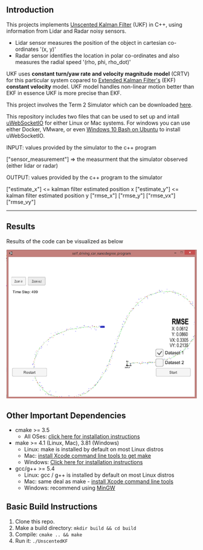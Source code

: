 ## Introduction
This projects implements [Unscented Kalman Filter](https://www.seas.harvard.edu/courses/cs281/papers/unscented.pdf) (UKF) in C++, using information from Lidar and Radar noisy sensors.

- Lidar sensor measures the position of the object in cartesian co-ordinates '(x, y)'
- Radar sensor identifies the location in polar co-ordinates and also measures the radial speed '(rho, phi, rho_dot)'

UKF uses **constant turn/yaw rate and velocity magnitude model** (CRTV) for this particular system copared to [Extended Kalman Filter's](https://github.com/ashsne/Extended-Kalman-Filter.git) (EKF) **constant velocity** model. UKF model handles non-linear motion better than EKF in essence UKF is more precise than EKF.

This project involves the Term 2 Simulator which can be downloaded [here](https://github.com/udacity/self-driving-car-sim/releases).

This repository includes two files that can be used to set up and intall [uWebSocketIO](https://github.com/uWebSockets/uWebSockets) for either Linux or Mac systems. For windows you can use either Docker, VMware, or even [Windows 10 Bash on Ubuntu](https://www.howtogeek.com/249966/how-to-install-and-use-the-linux-bash-shell-on-windows-10/) to install uWebSocketIO. 

INPUT: values provided by the simulator to the c++ program

["sensor_measurement"] => the measurment that the simulator observed (either lidar or radar)


OUTPUT: values provided by the c++ program to the simulator

["estimate_x"] <= kalman filter estimated position x
["estimate_y"] <= kalman filter estimated position y
["rmse_x"]
["rmse_y"]
["rmse_vx"]
["rmse_vy"]

---

## Results
Results of the code can be visualized as below

![Dataset1](https://github.com/ashsne/Unscented-Kalman-Filter/blob/master/img/Dataset1.PNG)

## Other Important Dependencies
* cmake >= 3.5
  * All OSes: [click here for installation instructions](https://cmake.org/install/)
* make >= 4.1 (Linux, Mac), 3.81 (Windows)
  * Linux: make is installed by default on most Linux distros
  * Mac: [install Xcode command line tools to get make](https://developer.apple.com/xcode/features/)
  * Windows: [Click here for installation instructions](http://gnuwin32.sourceforge.net/packages/make.htm)
* gcc/g++ >= 5.4
  * Linux: gcc / g++ is installed by default on most Linux distros
  * Mac: same deal as make - [install Xcode command line tools](https://developer.apple.com/xcode/features/)
  * Windows: recommend using [MinGW](http://www.mingw.org/)

## Basic Build Instructions

1. Clone this repo.
2. Make a build directory: `mkdir build && cd build`
3. Compile: `cmake .. && make`
4. Run it: `./UnscentedKF`
